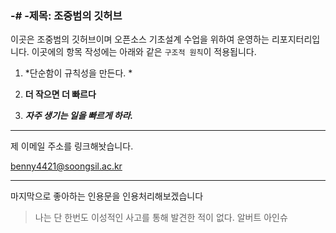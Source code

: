 ### -# -제목: 조중범의 깃허브

이곳은 조중범의 깃허브이며 오픈소스 기초설계 수업을 위하여 운영하는 리포지터리입니다. 이곳에의 항목 작성에는 아래와 같은 `구조적 원칙`이 적용됩니다.

1. *단순함이 규칙성을 만든다. *

2. **더 작으면 더 빠르다**

3. ***자주 생기는 일을 빠르게 하라.***

---
제 이메일 주소를 링크해놧습니다.

<benny4421@soongsil.ac.kr>

***

마지막으로 좋아하는 인용문을 인용처리해보겠습니다

>나는 단 한번도 이성적인 사고를 통해 발견한 적이 없다. 알버트 아인슈
